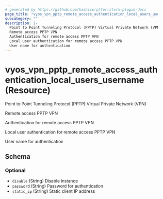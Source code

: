 ```yaml
---
# generated by https://github.com/hashicorp/terraform-plugin-docs
page_title: "vyos_vpn_pptp_remote_access_authentication_local_users_username Resource - vyos"
subcategory: ""
description: |-
  Point to Point Tunneling Protocol (PPTP) Virtual Private Network (VPN)
  Remote access PPTP VPN
  Authentication for remote access PPTP VPN
  Local user authentication for remote access PPTP VPN
  User name for authentication
---
```


# vyos_vpn_pptp_remote_access_authentication_local_users_username (Resource)

Point to Point Tunneling Protocol (PPTP) Virtual Private Network (VPN)

Remote access PPTP VPN

Authentication for remote access PPTP VPN

Local user authentication for remote access PPTP VPN

User name for authentication



<!-- schema generated by tfplugindocs -->
## Schema

### Optional

- `disable` (String) Disable instance
- `password` (String) Password for authentication
- `static_ip` (String) Static client IP address
